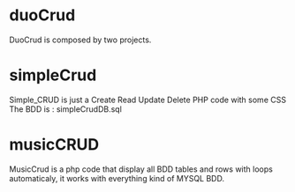 # duoCrud

DuoCrud is composed by two projects.

# simpleCrud

Simple_CRUD is just a Create Read Update Delete PHP code with some CSS
The BDD is : simpleCrudDB.sql

# musicCRUD

MusicCrud is a php code that display all BDD tables and rows with loops automaticaly, it works with everything kind of MYSQL BDD. 
